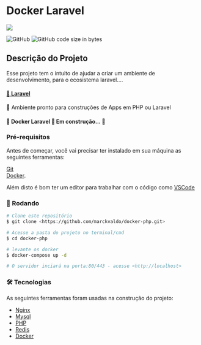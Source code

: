 # Docker Laravel 

<img src="https://laravel.com/img/logomark.min.svg">

![GitHub](https://img.shields.io/github/license/marckvaldo/docker-php)
![GitHub code size in bytes](https://img.shields.io/github/languages/code-size/marckvaldo/docker-php)


## Descrição do Projeto
Esse projeto tem o intuito de ajudar a criar um ambiente de desenvolvimento, para o ecosistema laravel....

<h4>
    <a href="https://laravel.com/">🔗 Laravel</a>
</h4>
<p>🚀 Ambiente pronto para construções de Apps em PHP ou Laravel</p>




<h4> 
	🚧  Docker Laravel 🚀 Em construção...  🚧
</h4>

### Pré-requisitos

Antes de começar, você vai precisar ter instalado em sua máquina as seguintes ferramentas:

[Git](https://git-scm.com)<br/>
[Docker](https://docs.docker.com/engine/install/). 

Além disto é bom ter um editor para trabalhar com o código como [VSCode](https://code.visualstudio.com/)

### 🎲 Rodando

```bash
# Clone este repositório
$ git clone <https://github.com/marckvaldo/docker-php.git>

# Acesse a pasta do projeto no terminal/cmd
$ cd docker-php

# levante os docker 
$ docker-compose up -d

# O servidor inciará na porta:80/443 - acesse <http://localhost>
```


### 🛠 Tecnologias

As seguintes ferramentas foram usadas na construção do projeto:

- [Nginx](https://www.nginx.com/)
- [Mysql](https://www.mysql.com/)
- [PHP](https://www.php.net/)
- [Redis](https://redis.io/)
- [Docker](https://www.docker.com/)
